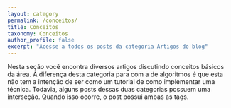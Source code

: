 ```yaml
---
layout: category
permalink: /conceitos/
title: Conceitos
taxonomy: Conceitos
author_profile: false
excerpt: "Acesse a todos os posts da categoria Artigos do blog"
---
```


Nesta seção você encontra diversos artigos discutindo conceitos básicos da área. A diferença desta categoria para com a de algoritmos é que esta não tem a intenção de ser como um tutorial de como implementar uma técnica. Todavia, alguns posts dessas duas categorias possuem uma interseção. Quando isso ocorre, o post possui ambas as tags.